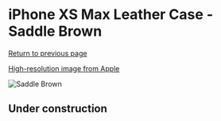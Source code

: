# iPhone XS Max Leather Case - Saddle Brown

[Return to previous page](/iphone_x)

[High-resolution image from Apple](https://store.storeimages.cdn-apple.com/8756/as-images.apple.com/is/MRWV2?wid=4500&hei=4500&fmt=png)

<div style="width: 512px"><img src="/almost_uncompressed/MRWV2.webp" alt="Saddle Brown"></div>

## Under construction
